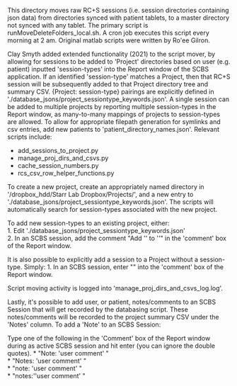 This directory moves raw RC+S sessions (i.e. session directories containing json data) from directories synced with patient tablets, to a master directory not synced with any tablet. The primary script is runMoveDeleteFolders_local.sh. A cron job executes this script every morning at 2 am. Original matlab scripts were written by Ro'ee Gilron.

Clay Smyth added extended functionality (2021) to the script mover, by allowing for sessions to be added to 'Project' directories based on user (e.g. patient) inputted 'session-types' into the Report window of the SCBS application. If an identified 'session-type' matches a Project, then that RC+S session will be subsequently added to that Project directory tree and summary CSV. {Project: session-type} pairings are explicitly defined in './database_jsons/project_sessiontype_keywords.json'. A single session can be added to multiple projects by reporting multiple session-types in the Report window, as many-to-many mappings of projects to session-types are allowed. To allow for appropriate filepath generation for symlinks and csv entries, add new patients to 'patient_directory_names.json'. Relevant scripts include:  
  * add_sessions_to_project.py
  * manage_proj_dirs_and_csvs.py
  * cache_session_numbers.py
  * rcs_csv_row_helper_functions.py

To create a new project, create an appropriately named directory in '/dropbox_hdd/Starr Lab Dropbox/Projects/', and a new entry to './database_jsons/project_sessiontype_keywords.json'. The scripts will automatically search for session-types associated with the new project.

To add new session-types to an existing project, either:  
    1. Edit './database_jsons/project_sessiontype_keywords.json'  
    2. In an SCBS session, add the comment "Add '<sessionType>' to '<project>'" in the 'comment' box of the Report window.

It is also possible to explicitly add a session to a Project without a session-type. Simply:
    1. In an SCBS session, enter "<Project Name>" into the 'comment' box of the Report window.

Script moving activity is logged into 'manage_proj_dirs_and_csvs_log.log'.

Lastly, it's possible to add user, or patient, notes/comments to an SCBS Session that will get recorded by the databasing script. These notes/comments will be recorded to the project summary CSV under the 'Notes' column. To add a 'Note' to an SCBS Session:

Type one of the following in the 'Comment' box of the Report window during as active SCBS session and hit enter (you can ignore the double quotes).
    * "Note: 'user comment' "   
    * "Notes: 'user comment' "  
    * "note: 'user comment'  "  
    * "notes:''user comment'  "  
